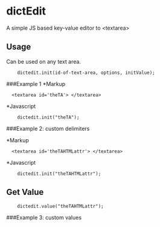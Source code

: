 # dictEdit
A simple JS based key-value editor to &lt;textarea>


## Usage
Can be used on any text area.
```
    dictedit.init(id-of-text-area, options, initValue);
```

###Example 1
*Markup
```
  <textarea id='theTA'> </textarea>
```
*Javascript
```
    dictedit.init("theTA");
```

###Example 2: custom delimiters

*Markup
```
  <textarea id='theTAHTMLattr'> </textarea>
```
*Javascript
```
    dictedit.init("theTAHTMLattr");
```

## Get Value
```
    dictedit.value("theTAHTMLattr");
```


###Example 3: custom values

